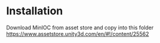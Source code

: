Installation
============

Download MinIOC from asset store and copy into this folder
https://www.assetstore.unity3d.com/en/#!/content/25562